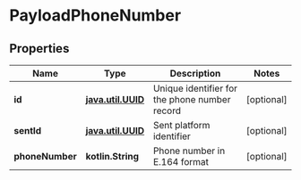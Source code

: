 
# PayloadPhoneNumber

## Properties
Name | Type | Description | Notes
------------ | ------------- | ------------- | -------------
**id** | [**java.util.UUID**](java.util.UUID.md) | Unique identifier for the phone number record |  [optional]
**sentId** | [**java.util.UUID**](java.util.UUID.md) | Sent platform identifier |  [optional]
**phoneNumber** | **kotlin.String** | Phone number in E.164 format |  [optional]




